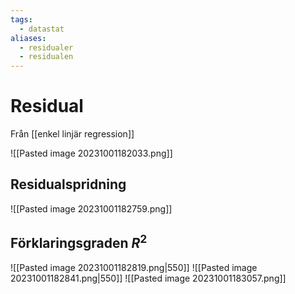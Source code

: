 ```yaml
---
tags:
  - datastat
aliases:
  - residualer
  - residualen
---
```

# Residual
Från [[enkel linjär regression]]

![[Pasted image 20231001182033.png]]

## Residualspridning
![[Pasted image 20231001182759.png]]

## Förklaringsgraden $R^{2}$
![[Pasted image 20231001182819.png|550]]
![[Pasted image 20231001182841.png|550]]
![[Pasted image 20231001183057.png]]